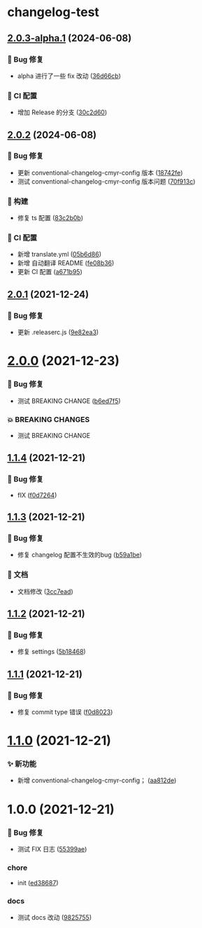 # changelog-test

## [2.0.3-alpha.1](https://github.com/CaoMeiYouRen/changelog-test/compare/v2.0.2...v2.0.3-alpha.1) (2024-06-08)


### 🐛 Bug 修复

* alpha 进行了一些 fix 改动 ([36d66cb](https://github.com/CaoMeiYouRen/changelog-test/commit/36d66cb))


### 🔧 CI 配置

* 增加 Release 的分支 ([30c2d60](https://github.com/CaoMeiYouRen/changelog-test/commit/30c2d60))

## [2.0.2](https://github.com/CaoMeiYouRen/changelog-test/compare/v2.0.1...v2.0.2) (2024-06-08)


### 🐛 Bug 修复

* 更新 conventional-changelog-cmyr-config 版本 ([18742fe](https://github.com/CaoMeiYouRen/changelog-test/commit/18742fe))
* 测试 conventional-changelog-cmyr-config 版本问题 ([70f913c](https://github.com/CaoMeiYouRen/changelog-test/commit/70f913c))


### 👷‍ 构建

* 修复 ts 配置 ([83c2b0b](https://github.com/CaoMeiYouRen/changelog-test/commit/83c2b0b))


### 🔧 CI 配置

* 新增 translate.yml ([05b6d86](https://github.com/CaoMeiYouRen/changelog-test/commit/05b6d86))
* 新增 自动翻译 README ([fe08b36](https://github.com/CaoMeiYouRen/changelog-test/commit/fe08b36))
* 更新 CI 配置 ([a671b95](https://github.com/CaoMeiYouRen/changelog-test/commit/a671b95))

## [2.0.1](https://github.com/CaoMeiYouRen/changelog-test/compare/v2.0.0...v2.0.1) (2021-12-24)


### 🐛 Bug 修复

* 更新 .releaserc.js ([9e82ea3](https://github.com/CaoMeiYouRen/changelog-test/commit/9e82ea3))

# [2.0.0](https://github.com/CaoMeiYouRen/changelog-test/compare/v1.1.4...v2.0.0) (2021-12-23)


### 🐛 Bug 修复

* 测试 BREAKING CHANGE ([b6ed7f5](https://github.com/CaoMeiYouRen/changelog-test/commit/b6ed7f5))


### 💥 BREAKING CHANGES

* 测试 BREAKING CHANGE

## [1.1.4](https://github.com/CaoMeiYouRen/changelog-test/compare/v1.1.3...v1.1.4) (2021-12-21)


### 🐛 Bug 修复

* fIX ([f0d7264](https://github.com/CaoMeiYouRen/changelog-test/commit/f0d7264))

## [1.1.3](https://github.com/CaoMeiYouRen/changelog-test/compare/v1.1.2...v1.1.3) (2021-12-21)


### 🐛 Bug 修复

* 修复 changelog 配置不生效的bug ([b59a1be](https://github.com/CaoMeiYouRen/changelog-test/commit/b59a1be))


### 📝 文档

* 文档修改 ([3cc7ead](https://github.com/CaoMeiYouRen/changelog-test/commit/3cc7ead))

## [1.1.2](https://github.com/CaoMeiYouRen/changelog-test/compare/v1.1.1...v1.1.2) (2021-12-21)


### 🐛 Bug 修复

* 修复 settings ([5b18468](https://github.com/CaoMeiYouRen/changelog-test/commit/5b18468))

## [1.1.1](https://github.com/CaoMeiYouRen/changelog-test/compare/v1.1.0...v1.1.1) (2021-12-21)


### 🐛 Bug 修复

* 修复 commit type 错误 ([f0d8023](https://github.com/CaoMeiYouRen/changelog-test/commit/f0d8023))

# [1.1.0](https://github.com/CaoMeiYouRen/changelog-test/compare/v1.0.0...v1.1.0) (2021-12-21)


### ✨ 新功能

* 新增 conventional-changelog-cmyr-config； ([aa812de](https://github.com/CaoMeiYouRen/changelog-test/commit/aa812de))

# 1.0.0 (2021-12-21)


### 🐛 Bug 修复

* 测试 FIX 日志 ([55399ae](https://github.com/CaoMeiYouRen/changelog-test/commit/55399ae))


### chore

* init ([ed38687](https://github.com/CaoMeiYouRen/changelog-test/commit/ed38687))


### docs

* 测试 docs 改动 ([9825755](https://github.com/CaoMeiYouRen/changelog-test/commit/9825755))
